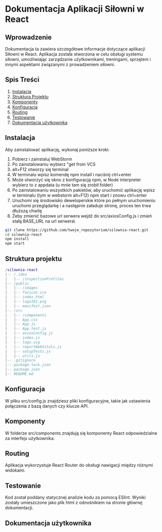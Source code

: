 # Dokumentacja Aplikacji Siłowni w React

## Wprowadzenie

Dokumentacja ta zawiera szczegółowe informacje dotyczące aplikacji Siłowni w React. Aplikacja została stworzona w celu obsługi systemu siłowni, umożliwiając zarządzanie użytkownikami, treningami, sprzętem i innymi aspektami związanymi z prowadzeniem siłowni.

## Spis Treści

1. [Instalacja](#instalacja)
2. [Struktura Projektu](#struktura-projektu)
3. [Komponenty](#komponenty)
4. [Konfiguracja](#konfiguracja)
5. [Routing](#routing)
6. [Testowanie](#testowanie)
7. [Dokumentacja użytkownika](#dokumentacja-użytkownika)

## Instalacja
Aby zainstalować aplikację, wykonaj poniższe kroki:
1. Pobierz i zainstaluj WebStorm
2. Po zainstalowaniu wybierz "get from VCS
3. alt+F12 otworzy się terminal
4. W terminalu wpisz komendę npm install i naciśnij ctrl+enter
5. Może otworzyć się okno z konfiguracją npm, w Node interpreter wybierz to z appdata (u mnie tam się zrobił folder)
6. Po zainstalowaniu wszystkich pakietów, aby uruchomić aplikację wpisz w terminalu (tym w webstorm alt+F12) npm start i znowu ctrl+enter
7. Uruchomi się środowisko deweloperskie które po pełnym uruchomieniu uruchomi przeglądarkę i a następnie załaduje stronę, proces ten trwa dłuższą chwilę
8. Żeby zmienić bazowe url serwera wejdź do src/axiosConfig.js i zmień stałą BASE_URL na url serwera\

```bash
git clone https://github.com/twoje_repozytorium/silownia-react.git
cd silownia-react
npm install
npm start
```

## Struktura projektu
```lua
/silownia-react
|-- /.idea
|   |-- /inspectionProfiles
|-- /public
|   |-- /images
|   |-- favicon.ico
|   |-- index.html
|   |-- logo192.png
|   |-- manifest.json
|-- /src
|   |-- /components
|   |-- App.css
|   |-- App.js
|   |-- App.test.js
|   |-- axiosConfig.js
|   |-- index.js
|   |-- logo.svg
|   |-- reportWebVitals.js
|   |-- setupTests.js
|   |-- utils.js
|-- .gitignore
|-- package-lock.json
|-- package.json
|-- README.md
```
## Konfiguracja
W pliku src/config.js znajdziesz pliki konfiguracyjne, takie jak ustawienia połączenia z bazą danych czy klucze API.

## Komponenty
W folderze src/components znajdują się komponenty React odpowiedzialne za interfejs użytkownika.

## Routing
Aplikacja wykorzystuje React Router do obsługi nawigacji między różnymi widokami.

## Testowanie
Kod został poddany statycznej analizie kodu za pomocą ESlint. Wyniki zostały umieszczone jako plik html z odnośnikiem na stronie głównej dokumentacji.

## Dokumentacja użytkownika
